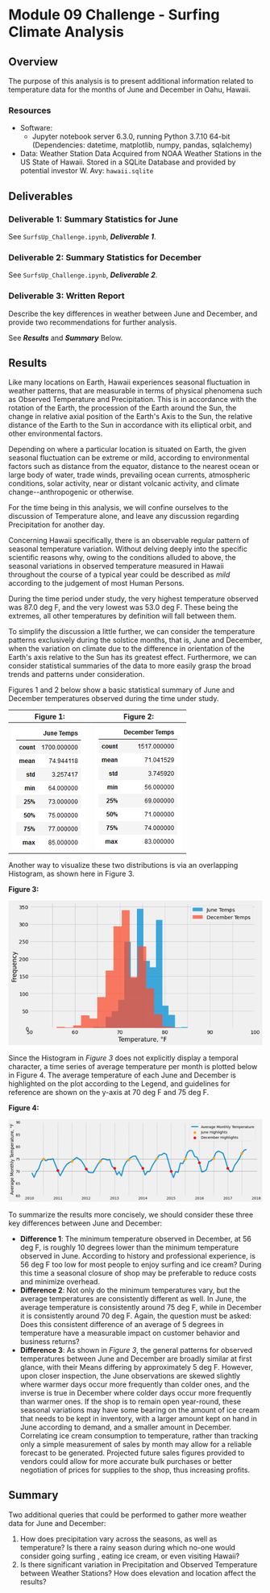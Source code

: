 # Module 09 Challenge - Surfing Climate Analysis

## Overview

The purpose of this analysis is to present additional information related
to temperature data for the months of June and December in Oahu, Hawaii.

### Resources

- Software:
	- Jupyter notebook server 6.3.0, running Python 3.7.10 64-bit (Dependencies: datetime, matplotlib, numpy, pandas, sqlalchemy)
- Data: Weather Station Data Acquired from NOAA Weather Stations in the US State of Hawaii. Stored in a SQLite Database and provided by potential investor W. Avy:
	`hawaii.sqlite`

## Deliverables

### Deliverable 1: Summary Statistics for June

See `SurfsUp_Challenge.ipynb`, ***Deliverable 1***.


### Deliverable 2: Summary Statistics for December

See `SurfsUp_Challenge.ipynb`, ***Deliverable 2***.


### Deliverable 3: Written Report

Describe the key differences in weather between June and December, and provide two recommendations for further analysis.

See ***Results*** and ***Summary*** Below.

## Results

Like many locations on Earth, Hawaii experiences seasonal fluctuation in weather patterns, that are measurable in terms of physical phenomena such as Observed Temperature and Precipitation. This is in accordance with the rotation of the Earth, the procession of the Earth around the Sun, the change in relative axial position of the Earth's Axis to the Sun, the relative distance of the Earth to the Sun in accordance with its elliptical orbit, and other environmental factors.

Depending on where a particular location is situated on Earth, the given seasonal fluctuation can be extreme or mild, according to environmental factors such as distance from the equator, distance to the nearest ocean or large body of water, trade winds, prevailing ocean currents, atmospheric conditions, solar activity, near or distant volcanic activity, and climate change--anthropogenic or otherwise.

For the time being in this analysis, we will confine ourselves to the discussion of Temperature alone, and leave any discussion regarding Precipitation for another day.

Concerning Hawaii specifically, there is an observable regular pattern of seasonal temperature variation. Without delving deeply into the specific scientific reasons why, owing to the conditions alluded to above, the seasonal variations in observed temperature measured in Hawaii throughout the course of a typical year could be described as *mild* according to the judgement of most Human Persons.

During the time period under study, the very highest temperature observed was 87.0 deg F, and the very lowest was 53.0 deg F. These being the extremes, all other temperatures by definition will fall between them.

To simplify the discussion a little further, we can consider the temperature patterns exclusively during the solstice months, that is, June and December, when the variation on climate due to the difference in orientation of the Earth's axis relative to the Sun has its greatest effect. Furthermore, we can consider statistical summaries of the data to more easily grasp the broad trends and patterns under consideration.

Figures 1 and 2 below show a basic statistical summary of June and December temperatures observed during the time under study.

|**Figure 1:**                                            |**Figure 2:**|
|---------------------------------------------------------|-------------|
|![Figure 1](Resources/Figure_1_June_Temps.png "Figure 1")|![Figure 2](Resources/Figure_2_December_Temps.png "Figure 2")|

Another way to visualize these two distributions is via an overlapping Histogram, as shown here in Figure 3.

**Figure 3:**

![Figure 3](Resources/Figure_3_Overlapping_Histogram.png "Figure 3")


Since the Histogram in *Figure 3* does not explicitly display a temporal character, a time series of average temperature per month is plotted below in Figure 4. The average temperature of each June and December is highlighted on the plot according to the Legend, and guidelines for reference are shown on the y-axis at 70 deg F and 75 deg F.

**Figure 4:**

![Figure 4](Resources/Figure_4_Time_Series.png "Figure 4")

To summarize the results more concisely, we should consider these three key differences between June and December:
- **Difference 1**: The minimum temperature observed in December, at 56 deg F, is roughly 10 degrees lower than the minimum temperature observed in June. According to history and professional experience, is 56 deg F too low for most people to enjoy surfing and ice cream? During this time a seasonal closure of shop may be preferable to reduce costs and minimize overhead.
- **Difference 2**: Not only do the minimum temperatures vary, but the average temperatures are consistently different as well. In June, the average temperature is consistently around 75 deg F, while in December it is consistently around 70 deg F. Again, the question must be asked: Does this consistent difference of an average of 5 degrees in temperature have a measurable impact on customer behavior and business returns?
- **Difference 3**: As shown in *Figure 3*, the general patterns for observed temperatures between June and December are broadly similar at first glance, with their Means differing by approximately 5 deg F. However, upon closer inspection, the June observations are skewed slightly where warmer days occur more frequently than colder ones, and the inverse is true in December where colder days occur more frequently than warmer ones. If the shop is to remain open year-round, these seasonal variations may have some bearing on the amount of ice cream that needs to be kept in inventory, with a larger amount kept on hand in June according to demand, and a smaller amount in December. Correlating ice cream consumption to temperature, rather than tracking only a simple measurement of sales by month may allow for a reliable forecast to be generated. Projected future sales figures provided to vendors could allow for more accurate bulk purchases or better negotiation of prices for supplies to the shop, thus increasing profits.

## Summary

Two additional queries that could be performed to gather more weather data for June and December:
1. How does precipitation vary across the seasons, as well as temperature? Is there a rainy season during which no-one would consider going surfing , eating ice cream, or even visiting Hawaii?
2. Is there significant variation in Precipitation and Observed Temperature between Weather Stations? How does elevation and location affect the results?
